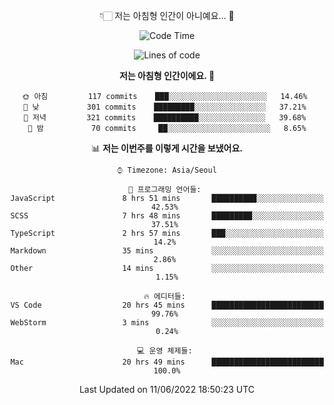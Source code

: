 <div align='center'>
 
👇🏻 저는 아침형 인간이 아니예요... 🙊
 
<!--START_SECTION:waka-->
![Code Time](http://img.shields.io/badge/Code%20Time-1%2C553%20hrs%2048%20mins-blue)

![Lines of code](https://img.shields.io/badge/%EC%A0%80%EB%8A%94%20%EC%97%AC%ED%83%9C%EA%B9%8C%EC%A7%80%20-216%20Thousand%20%EC%A4%84%EC%9D%98%20%EC%BD%94%EB%93%9C%EB%A5%BC%20%EC%9E%91%EC%84%B1%ED%96%88%EC%96%B4%EC%9A%94.-blue)

**저는 아침형 인간이에요. 🐤** 

```text
🌞 아침         117 commits    ███░░░░░░░░░░░░░░░░░░░░░░   14.46% 
🌆 낮　         301 commits    █████████░░░░░░░░░░░░░░░░   37.21% 
🌃 저녁         321 commits    ██████████░░░░░░░░░░░░░░░   39.68% 
🌙 밤　         70 commits     ██░░░░░░░░░░░░░░░░░░░░░░░   8.65%

```


📊 **저는 이번주를 이렇게 시간을 보냈어요.** 

```text
⌚︎ Timezone: Asia/Seoul

💬 프로그래밍 언어들: 
JavaScript               8 hrs 51 mins       ██████████░░░░░░░░░░░░░░░   42.53% 
SCSS                     7 hrs 48 mins       █████████░░░░░░░░░░░░░░░░   37.51% 
TypeScript               2 hrs 57 mins       ███░░░░░░░░░░░░░░░░░░░░░░   14.2% 
Markdown                 35 mins             ░░░░░░░░░░░░░░░░░░░░░░░░░   2.86% 
Other                    14 mins             ░░░░░░░░░░░░░░░░░░░░░░░░░   1.15%

🔥 에디터들: 
VS Code                  20 hrs 45 mins      █████████████████████████   99.76% 
WebStorm                 3 mins              ░░░░░░░░░░░░░░░░░░░░░░░░░   0.24%

💻 운영 체제들: 
Mac                      20 hrs 49 mins      █████████████████████████   100.0%

```


 Last Updated on 11/06/2022 18:50:23 UTC
<!--END_SECTION:waka-->
 </div>
<!---
Emewjin/Emewjin is a ✨ special ✨ repository because its `README.md` (this file) appears on your GitHub profile.
You can click the Preview link to take a look at your changes.
--->

